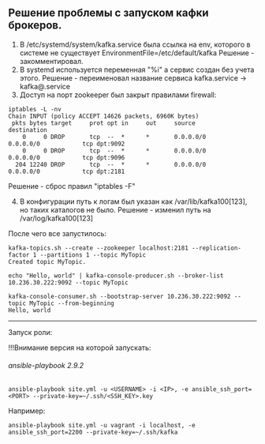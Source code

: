 ## Решение проблемы с запуском кафки брокеров.

1. В /etc/systemd/system/kafka.service была ссылка на env, которого в системе не существует EnvironmentFile=/etc/default/kafka 
Решение - закомментировал.
2. В systemd используется переменная "%i" а сервис создан без учета этого.
Решение - переименовал название сервиса kafka.service -> kafka@.service
3. Доступ на порт zookeeper был закрыт правилами firewall:
```
iptables -L -nv
Chain INPUT (policy ACCEPT 14626 packets, 6960K bytes)
 pkts bytes target     prot opt in     out     source               destination
    0     0 DROP       tcp  --  *      *       0.0.0.0/0            0.0.0.0/0            tcp dpt:9092
    0     0 DROP       tcp  --  *      *       0.0.0.0/0            0.0.0.0/0            tcp dpt:9096
  204 12240 DROP       tcp  --  *      *       0.0.0.0/0            0.0.0.0/0            tcp dpt:2181
```
Решение - сброс правил "iptables -F"

4. В конфигурации путь к логам был указан как /var/lib/kafka100[123], но таких каталогов не было.
Решение - изменил путь на /var/log/kafka100[123]

После чего все запустилось:
```
kafka-topics.sh --create --zookeeper localhost:2181 --replication-factor 1 --partitions 1 --topic MyTopic
Created topic MyTopic.
```
```
echo "Hello, world" | kafka-console-producer.sh --broker-list 10.236.30.222:9092 --topic MyTopic
```
```
kafka-console-consumer.sh --bootstrap-server 10.236.30.222:9092 --topic MyTopic --from-beginning
Hello, world
```

------------------------------------------
Запуск роли:

!!!Внимание версия на которой запускать:

###### ansible-playbook 2.9.2
```
ansible-playbook site.yml -u <USERNAME> -i <IP>, -e ansible_ssh_port=<PORT> --private-key=~/.ssh/<SSH_KEY>.key
```
Например:
```
ansible-playbook site.yml -u vagrant -i localhost, -e ansible_ssh_port=2200 --private-key=~/.ssh/kafka
```
